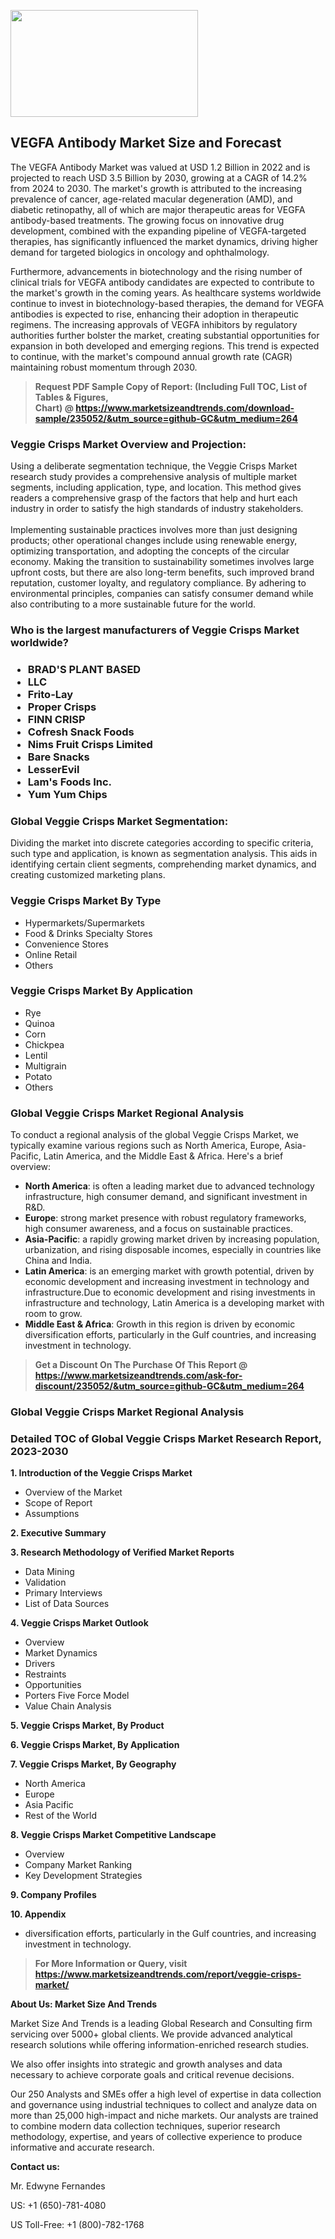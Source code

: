 <p><img class="alignnone size-medium wp-image-20088" src="https://ffe5etoiles.com/wp-content/uploads/2024/12/MST1-300x171.png" alt="" width="300" height="171" /></p><h2>VEGFA Antibody Market Size and Forecast</h2><p>The VEGFA Antibody Market was valued at USD 1.2 Billion in 2022 and is projected to reach USD 3.5 Billion by 2030, growing at a CAGR of 14.2% from 2024 to 2030. The market's growth is attributed to the increasing prevalence of cancer, age-related macular degeneration (AMD), and diabetic retinopathy, all of which are major therapeutic areas for VEGFA antibody-based treatments. The growing focus on innovative drug development, combined with the expanding pipeline of VEGFA-targeted therapies, has significantly influenced the market dynamics, driving higher demand for targeted biologics in oncology and ophthalmology.</p><p>Furthermore, advancements in biotechnology and the rising number of clinical trials for VEGFA antibody candidates are expected to contribute to the market's growth in the coming years. As healthcare systems worldwide continue to invest in biotechnology-based therapies, the demand for VEGFA antibodies is expected to rise, enhancing their adoption in therapeutic regimens. The increasing approvals of VEGFA inhibitors by regulatory authorities further bolster the market, creating substantial opportunities for expansion in both developed and emerging regions. This trend is expected to continue, with the market's compound annual growth rate (CAGR) maintaining robust momentum through 2030.</p></p><blockquote id="" class=""><strong>Request PDF Sample Copy of Report: (Including Full TOC, List of Tables &amp; Figures, Chart)&nbsp;@&nbsp;<strong><a href="https://www.marketsizeandtrends.com/download-sample/235052/&utm_source=github-GC&utm_medium=264" target="_blank">https://www.marketsizeandtrends.com/download-sample/235052/&utm_source=github-GC&utm_medium=264</a></strong></strong></blockquote><h3 id="" class="">Veggie Crisps Market&nbsp;Overview and Projection:</h3><p id="" class="">Using a deliberate segmentation technique, the Veggie Crisps Market research study provides a comprehensive analysis of multiple market segments, including application, type, and location. This method gives readers a comprehensive grasp of the factors that help and hurt each industry in order to satisfy the high standards of industry stakeholders. <br /> <br />Implementing sustainable practices involves more than just designing products; other operational changes include using renewable energy, optimizing transportation, and adopting the concepts of the circular economy. Making the transition to sustainability sometimes involves large upfront costs, but there are also long-term benefits, such improved brand reputation, customer loyalty, and regulatory compliance. By adhering to environmental principles, companies can satisfy consumer demand while also contributing to a more sustainable future for the world.</p><h3 id="" class="">Who is the largest manufacturers of&nbsp;Veggie Crisps Market worldwide?</h3><h3 class=""><p><ul><li>BRAD'S PLANT BASED </li><li> LLC </li><li> Frito-Lay </li><li> Proper Crisps </li><li> FINN CRISP </li><li> Cofresh Snack Foods </li><li> Nims Fruit Crisps Limited </li><li> Bare Snacks </li><li> LesserEvil </li><li> Lam's Foods Inc. </li><li> Yum Yum Chips</li></ul></p></h3><h3 id="" class="">Global&nbsp;Veggie Crisps Market Segmentation:</h3><p id="" class="">Dividing the market into discrete categories according to specific criteria, such type and application, is known as segmentation analysis. This aids in identifying certain client segments, comprehending market dynamics, and creating customized marketing plans.</p><h3 id="" class="">Veggie Crisps Market&nbsp;By Type</h3><p><p><ul><li>Hypermarkets/Supermarkets</li><li> Food & Drinks Specialty Stores</li><li> Convenience Stores</li><li> Online Retail</li><li> Others</p></li></ul></p></p><h3 id="" class="">Veggie Crisps Market&nbsp;By Application</h3><p class=""><p><ul><li>Rye</li><li> Quinoa</li><li> Corn</li><li> Chickpea</li><li> Lentil</li><li> Multigrain</li><li> Potato</li><li> Others</li></ul></p></p><h3 id="" class="">Global Veggie Crisps Market Regional Analysis</h3><p id="" class="">To conduct a regional analysis of the global Veggie Crisps Market, we typically examine various regions such as North America, Europe, Asia-Pacific, Latin America, and the Middle East &amp; Africa. Here's a brief overview:</p><ul><li><strong>North America</strong>: is often a leading market due to advanced technology infrastructure, high consumer demand, and significant investment in R&amp;D.</li><li><strong>Europe</strong>: strong market presence with robust regulatory frameworks, high consumer awareness, and a focus on sustainable practices.</li><li><strong>Asia-Pacific</strong>: a rapidly growing market driven by increasing population, urbanization, and rising disposable incomes, especially in countries like China and India.</li><li><strong>Latin America</strong>: is an emerging market with growth potential, driven by economic development and increasing investment in technology and infrastructure.Due to economic development and rising investments in infrastructure and technology, Latin America is a developing market with room to grow.</li><li><strong>Middle East &amp; Africa</strong>: Growth in this region is driven by economic diversification efforts, particularly in the Gulf countries, and increasing investment in technology.</li></ul><blockquote id="" class=""><strong>Get a Discount On The Purchase Of This Report @ <strong><a href="https://www.marketsizeandtrends.com/ask-for-discount/235052/&utm_source=github-GC&utm_medium=264" target="_blank">https://www.marketsizeandtrends.com/ask-for-discount/235052/&utm_source=github-GC&utm_medium=264</a></strong></strong></blockquote><h3 id="" class="">Global Veggie Crisps Market Regional Analysis</h3><h3 id="" class="">Detailed TOC of Global Veggie Crisps Market Research Report, 2023-2030</h3><p id="" class=""><strong>1. Introduction of the Veggie Crisps Market</strong></p><ul><li>Overview of the Market</li><li>Scope of Report</li><li>Assumptions</li></ul><p id="" class=""><strong>2. Executive Summary</strong></p><p id="" class=""><strong>3. Research Methodology of Verified Market Reports</strong></p><ul><li>Data Mining</li><li>Validation</li><li>Primary Interviews</li><li>List of Data Sources</li></ul><p id="" class=""><strong>4. Veggie Crisps Market Outlook</strong></p><ul><li>Overview</li><li>Market Dynamics</li><li>Drivers</li><li>Restraints</li><li>Opportunities</li><li>Porters Five Force Model</li><li>Value Chain Analysis</li></ul><p id="" class=""><strong>5. Veggie Crisps Market, By Product</strong></p><p id="" class=""><strong>6. Veggie Crisps Market, By Application</strong></p><p id="" class=""><strong>7. Veggie Crisps Market, By Geography</strong></p><ul><li>North America</li><li>Europe</li><li>Asia Pacific</li><li>Rest of the World</li></ul><p id="" class=""><strong>8. Veggie Crisps Market Competitive Landscape</strong></p><ul><li>Overview</li><li>Company Market Ranking</li><li>Key Development Strategies</li></ul><p id="" class=""><strong>9. Company Profiles</strong></p><p id="" class=""><strong>10. Appendix</strong></p><ul><li>diversification efforts, particularly in the Gulf countries, and increasing investment in technology.</li></ul><blockquote id="" class=""><strong>For More Information or Query, visit <strong><strong><a href="https://www.marketsizeandtrends.com/report/veggie-crisps-market/" target="_blank">https://www.marketsizeandtrends.com/report/veggie-crisps-market/</a></strong></strong></strong></blockquote><p id="" class=""><strong>About Us: Market Size And Trends</strong></p><p id="" class="">Market Size And Trends is a leading Global Research and Consulting firm servicing over 5000+ global clients. We provide advanced analytical research solutions while offering information-enriched research studies.</p><p id="" class="">We also offer insights into strategic and growth analyses and data necessary to achieve corporate goals and critical revenue decisions.</p><p id="" class="">Our 250 Analysts and SMEs offer a high level of expertise in data collection and governance using industrial techniques to collect and analyze data on more than 25,000 high-impact and niche markets. Our analysts are trained to combine modern data collection techniques, superior research methodology, expertise, and years of collective experience to produce informative and accurate research.</p><p id="" class=""><strong>Contact us:</strong></p><p id="" class="">Mr. Edwyne Fernandes</p><p id="" class="">US: +1 (650)-781-4080</p><p id="" class="">US Toll-Free: +1 (800)-782-1768</p>

